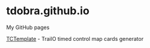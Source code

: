 # tdobra.github.io
My GitHub pages

[TCTemplate](https://tdobra.github.io/tctemplate/index.html) - TrailO timed control map cards generator
